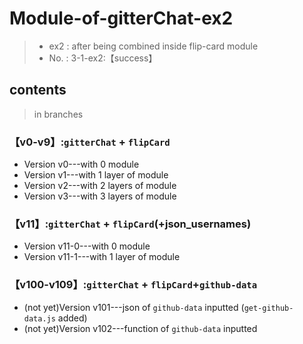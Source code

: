 # Module-of-gitterChat-ex2
>- ex2 : after being combined inside flip-card module
>- No. : 3-1-ex2:【success】

##  contents
>in branches

### 【v0-v9】:`gitterChat` + `flipCard`
- Version v0---with 0 module
- Version v1---with 1 layer  of module
- Version v2---with 2 layers of module
- Version v3---with 3 layers of module

### 【v11】:`gitterChat` + `flipCard`(+json_usernames)
- Version v11-0---with 0 module
- Version v11-1---with 1 layer  of module

### 【v100-v109】:`gitterChat` + `flipCard`+`github-data`
- (not yet)Version v101---json of `github-data` inputted (`get-github-data.js` added)
- (not yet)Version v102---function of `github-data` inputted
